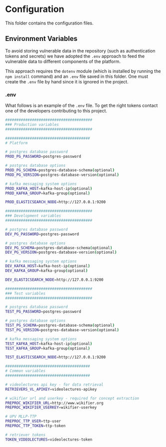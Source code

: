 # Configuration

This folder contains the configuration files.

## Environment Variables

To avoid storing vulnerable data in the repository (such as authentication tokens
and secrets) we have adopted the `.env` approach to feed the vulnerable data to
different components of the platform.

This approach requires the `dotenv` module (which is installed by running the
`npm install` command) and an `.env` file saved in this folder. One must create the
`.env` file by hand since it is ignored in the project.

### .env
What follows is an example of the `.env` file. To get the right tokens contact
one of the developers contributing to this project.


```bash
#######################################
### Production variables
#######################################

######################################
# Platform

# postgres database password
PROD_PG_PASSWORD=postgres-password

# postgres database options
PROD_PG_SCHEMA=postgres-database-schema(optional)
PROD_PG_VERSION=postgres-database-version(optional)

# kafka messaging system options
PROD_KAFKA_HOST=kafka-host-ip(optional)
PROD_KAFKA_GROUP=kafka-group(optional)

PROD_ELASTICSEARCH_NODE=http://127.0.0.1:9200

#######################################
### Development variables
#######################################

# postgres database password
DEV_PG_PASSWORD=postgres-password

# postgres database options
DEV_PG_SCHEMA=postgres-database-schema(optional)
DEV_PG_VERSION=postgres-database-version(optional)

# kafka messaging system options
DEV_KAFKA_HOST=kafka-host-ip(optional)
DEV_KAFKA_GROUP=kafka-group(optional)

DEV_ELASTICSEARCH_NODE=http://127.0.0.1:9200

#######################################
### Test variables
#######################################

# postgres database password
TEST_PG_PASSWORD=postgres-password

# postgres database options
TEST_PG_SCHEMA=postgres-database-schema(optional)
TEST_PG_VERSION=postgres-database-version(optional)

# kafka messaging system options
TEST_KAFKA_HOST=kafka-host-ip(optional)
TEST_KAFKA_GROUP=kafka-group(optional)

TEST_ELASTICSEARCH_NODE=http://127.0.0.1:9200

######################################
# Common variables
######################################

# videolectures api key - for data retrieval
RETRIEVERS_VL_APIKEY=videolectures-apikey

# wikifier url and userkey - required for concept extraction
PREPROC_WIKIFIER_URL=http://www.wikifier.org
PREPROC_WIKIFIER_USERKEY=wikifier-userkey

# UPV MLLP-TTP
PREPROC_TTP_USER=ttp-user
PREPROC_TTP_TOKEN=ttp-token

# retriever tokens
TOKEN_VIDEOLECTURES=videolectures-token

```

